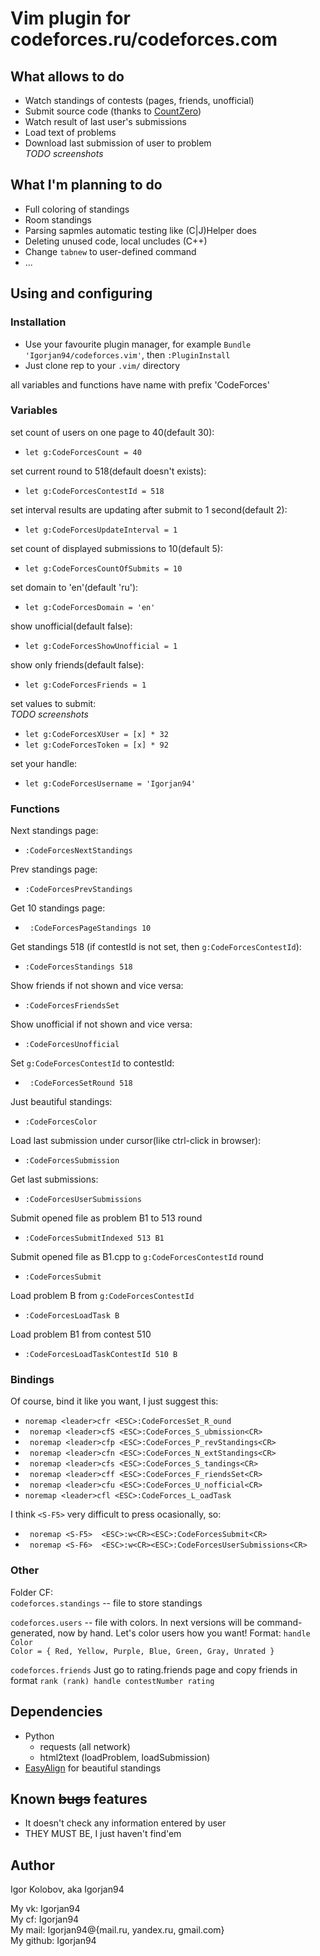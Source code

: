 # Vim plugin for codeforces.ru/codeforces.com

## What allows to do

* Watch standings of contests (pages, friends, unofficial)
* Submit source code (thanks to [CountZero](http://codeforces.ru/blog/entry/14786]))
* Watch result of last user's submissions
* Load text of problems
* Download last submission of user to problem  
*TODO screenshots*

## What I'm planning to do

* Full coloring of standings
* Room standings
* Parsing sapmles automatic testing like (C|J)Helper does
* Deleting unused code, local uncludes (C++)
* Change `tabnew` to user-defined command
* ...

## Using and configuring

### Installation

* Use your favourite plugin manager, for example `Bundle 'Igorjan94/codeforces.vim'`, then `:PluginInstall`
* Just clone rep to your `.vim/` directory

all variables and functions have name with prefix 'CodeForces'

### Variables

set count of users on one page to 40(default 30):

- `let g:CodeForcesCount = 40`

set current round to 518(default doesn't exists):

- `let g:CodeForcesContestId = 518`

set interval results are updating after submit to 1 second(default 2):

- `let g:CodeForcesUpdateInterval = 1`

set count of displayed submissions to 10(default 5):

- `let g:CodeForcesCountOfSubmits = 10`

set domain to 'en'(default 'ru'):

- `let g:CodeForcesDomain = 'en'`

show unofficial(default false):

- `let g:CodeForcesShowUnofficial = 1`

show only friends(default false):

- `let g:CodeForcesFriends = 1`

set values to submit:  
*TODO screenshots*

- `let g:CodeForcesXUser = [x] * 32 `
- `let g:CodeForcesToken = [x] * 92 `

set your handle:

- `let g:CodeForcesUsername = 'Igorjan94'`

### Functions

Next standings page:

- ` :CodeForcesNextStandings `

Prev standings page:

- ` :CodeForcesPrevStandings `

Get 10 standings page:

- ` :CodeForcesPageStandings 10`

Get standings 518 (if contestId is not set, then `g:CodeForcesContestId`):

- ` :CodeForcesStandings 518 `

Show friends if not shown and vice versa:

- ` :CodeForcesFriendsSet `

Show unofficial if not shown and vice versa:

- ` :CodeForcesUnofficial `

Set `g:CodeForcesContestId` to contestId:

- ` :CodeForcesSetRound 518`

Just beautiful standings:

- ` :CodeForcesColor `

Load last submission under cursor(like ctrl-click in browser):

- ` :CodeForcesSubmission `

Get last submissions:

- ` :CodeForcesUserSubmissions `

Submit opened file as problem B1 to 513 round

- ` :CodeForcesSubmitIndexed 513 B1 `

Submit opened file as B1.cpp to `g:CodeForcesContestId` round

- ` :CodeForcesSubmit `

Load problem B from `g:CodeForcesContestId`

- ` :CodeForcesLoadTask B `

Load problem B1 from contest 510

- ` :CodeForcesLoadTaskContestId 510 B `

### Bindings

Of course, bind it like you want, I just suggest this:

- ` noremap <leader>cfr <ESC>:CodeForcesSet_R_ound `
- ` noremap <leader>cfS <ESC>:CodeForces_S_ubmission<CR>`
- ` noremap <leader>cfp <ESC>:CodeForces_P_revStandings<CR>`
- ` noremap <leader>cfn <ESC>:CodeForces_N_extStandings<CR>`
- ` noremap <leader>cfs <ESC>:CodeForces_S_tandings<CR>`
- ` noremap <leader>cff <ESC>:CodeForces_F_riendsSet<CR>`
- ` noremap <leader>cfu <ESC>:CodeForces_U_nofficial<CR>`
- ` noremap <leader>cfl <ESC>:CodeForces_L_oadTask `

I think `<S-F5>` very difficult to press ocasionally, so:

- ` noremap <S-F5>  <ESC>:w<CR><ESC>:CodeForcesSubmit<CR>`
- ` noremap <S-F6>  <ESC>:w<CR><ESC>:CodeForcesUserSubmissions<CR>`

### Other

Folder CF:  
`codeforces.standings` -- file to store standings

`codeforces.users` -- file with colors. In next versions will be command-generated, now by hand. Let's color users how you want!
Format: `handle Color`  
`Color = { Red, Yellow, Purple, Blue, Green, Gray, Unrated }`

`codeforces.friends`
Just go to rating.friends page and copy friends in format `rank (rank) handle contestNumber rating`

## Dependencies

* Python
  * requests  (all network)
  * html2text (loadProblem, loadSubmission)
* [EasyAlign](https://github.com/junegunn/vim-easy-align) for beautiful standings 

## Known <s>bugs</s> features

* It doesn't check any information entered by user
* THEY MUST BE, I just haven't find'em

## Author

Igor Kolobov, aka Igorjan94

My vk:      Igorjan94  
My cf:      Igorjan94  
My mail:    Igorjan94@{mail.ru, yandex.ru, gmail.com}  
My github:  Igorjan94  
